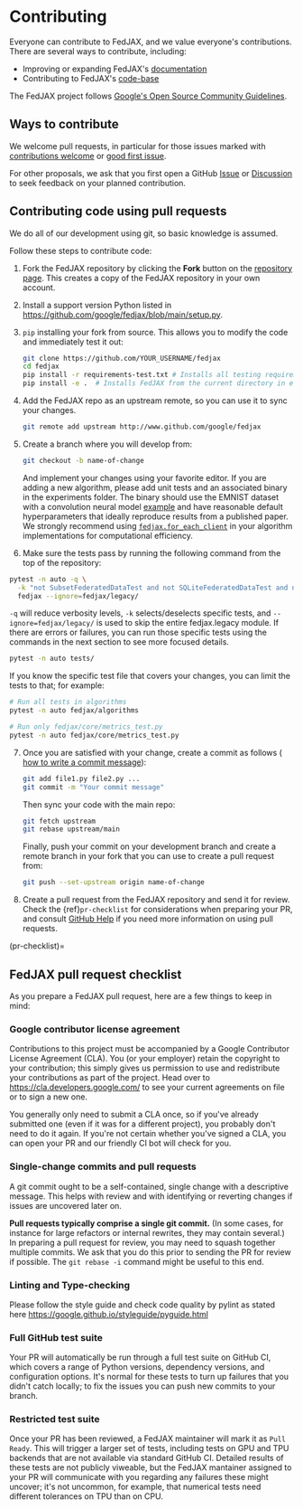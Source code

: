 # Contributing

Everyone can contribute to FedJAX, and we value everyone's contributions. There are several
ways to contribute, including:

- Improving or expanding FedJAX's [documentation](http://fedjax.readthedocs.io/)
- Contributing to FedJAX's [code-base](http://github.com/google/fedjax/)

The FedJAX project follows [Google's Open Source Community Guidelines](https://opensource.google/conduct/).

## Ways to contribute

We welcome pull requests, in particular for those issues marked with
[contributions welcome](https://github.com/google/fedjax/issues?q=is%3Aopen+is%3Aissue+label%3A%22contributions+welcome%22) or
[good first issue](https://github.com/google/fedjax/issues?q=is%3Aopen+is%3Aissue+label%3A%22good+first+issue%22).

For other proposals, we ask that you first open a GitHub
[Issue](https://github.com/google/fedjax/issues/new/choose) or
[Discussion](https://github.com/google/fedjax/discussions)
to seek feedback on your planned contribution.

## Contributing code using pull requests

We do all of our development using git, so basic knowledge is assumed.

Follow these steps to contribute code:

1. Fork the FedJAX repository by clicking the **Fork** button on the
   [repository page](http://www.github.com/google/fedjax). This creates
   a copy of the FedJAX repository in your own account.

2. Install a support version Python listed in
   https://github.com/google/fedjax/blob/main/setup.py.

3. `pip` installing your fork from source. This allows you to modify the code
   and immediately test it out:

   ```bash
   git clone https://github.com/YOUR_USERNAME/fedjax
   cd fedjax
   pip install -r requirements-test.txt # Installs all testing requirements.
   pip install -e .  # Installs FedJAX from the current directory in editable mode.
   ```

4. Add the FedJAX repo as an upstream remote, so you can use it to sync your
   changes.

   ```bash
   git remote add upstream http://www.github.com/google/fedjax
   ```

5. Create a branch where you will develop from:

   ```bash
   git checkout -b name-of-change
   ```

   And implement your changes using your favorite editor. If you are adding
   a new algorithm, please add unit tests and an associated binary in the
   experiments folder. The binary should use the EMNIST dataset with a
   convolution neural model [example](https://github.com/google/fedjax/blob/main/examples/emnist_fed_avg.py)
   and have reasonable default hyperparameters that ideally reproduce results
   from a published paper. We strongly recommend using
   [`fedjax.for_each_client`](https://fedjax.readthedocs.io/en/latest/fedjax.html#fedjax.for_each_client)
   in your algorithm implementations for computational efficiency.

6. Make sure the tests pass by running the following command from the top of
   the repository:

  ```bash
  pytest -n auto -q \
    -k "not SubsetFederatedDataTest and not SQLiteFederatedDataTest and not ForEachClientPmapTest and not DownloadsTest and not CheckpointTest and not LoggingTest" \
    fedjax --ignore=fedjax/legacy/
  ```

  `-q` will reduce verbosity levels, `-k` selects/deselects specific tests, and
  `--ignore=fedjax/legacy/` is used to skip the entire fedjax.legacy module. If
  there are errors or failures, you can run those specific tests using the
  commands in the next section to see more focused details.

   ```bash
   pytest -n auto tests/
   ```

   If you know the specific test file that covers your
   changes, you can limit the tests to that; for example:

  ```bash
  # Run all tests in algorithms
  pytest -n auto fedjax/algorithms

  # Run only fedjax/core/metrics_test.py
  pytest -n auto fedjax/core/metrics_test.py
  ```

7. Once you are satisfied with your change, create a commit as follows (
   [how to write a commit message](https://chris.beams.io/posts/git-commit/)):

   ```bash
   git add file1.py file2.py ...
   git commit -m "Your commit message"
   ```

   Then sync your code with the main repo:

   ```bash
   git fetch upstream
   git rebase upstream/main
   ```

   Finally, push your commit on your development branch and create a remote
   branch in your fork that you can use to create a pull request from:

   ```bash
   git push --set-upstream origin name-of-change
   ```

8. Create a pull request from the FedJAX repository and send it for review.
   Check the {ref}`pr-checklist` for considerations when preparing your PR, and
   consult [GitHub Help](https://help.github.com/articles/about-pull-requests/)
   if you need more information on using pull requests.

(pr-checklist)=

## FedJAX pull request checklist

As you prepare a FedJAX pull request, here are a few things to keep in mind:

### Google contributor license agreement

Contributions to this project must be accompanied by a Google Contributor License
Agreement (CLA). You (or your employer) retain the copyright to your contribution;
this simply gives us permission to use and redistribute your contributions as
part of the project. Head over to <https://cla.developers.google.com/> to see
your current agreements on file or to sign a new one.

You generally only need to submit a CLA once, so if you've already submitted one
(even if it was for a different project), you probably don't need to do it
again. If you're not certain whether you've signed a CLA, you can open your PR
and our friendly CI bot will check for you.

### Single-change commits and pull requests

A git commit ought to be a self-contained, single change with a descriptive
message. This helps with review and with identifying or reverting changes if
issues are uncovered later on.

**Pull requests typically comprise a single git commit.** (In some cases, for
instance for large refactors or internal rewrites, they may contain several.)
In preparing a pull request for review, you may need to squash together
multiple commits. We ask that you do this prior to sending the PR for review if
possible. The `git rebase -i` command might be useful to this end.

### Linting and Type-checking

Please follow the style guide and check code quality by pylint as stated here
https://google.github.io/styleguide/pyguide.html

### Full GitHub test suite

Your PR will automatically be run through a full test suite on GitHub CI, which
covers a range of Python versions, dependency versions, and configuration options.
It's normal for these tests to turn up failures that you didn't catch locally; to
fix the issues you can push new commits to your branch.

### Restricted test suite

Once your PR has been reviewed, a FedJAX maintainer will mark it as `Pull Ready`. This
will trigger a larger set of tests, including tests on GPU and TPU backends that are
not available via standard GitHub CI. Detailed results of these tests are not publicly
viweable, but the FedJAX mantainer assigned to your PR will communicate with you regarding
any failures these might uncover; it's not uncommon, for example, that numerical tests
need different tolerances on TPU than on CPU.
